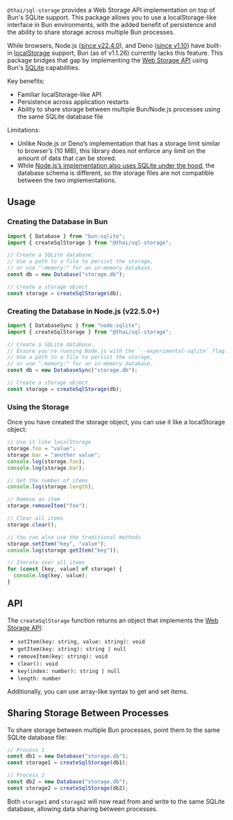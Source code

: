 `@thai/sql-storage` provides a Web Storage API implementation on top of Bun's SQLite support. This package allows you to use a localStorage-like interface in Bun environments, with the added benefit of persistence and the ability to share storage across multiple Bun processes.

While browsers, Node.js ([since v22.4.0](https://nodejs.org/en/blog/release/v22.4)), and Deno ([since v1.10](https://docs.deno.com/runtime/manual/runtime/web_storage_api/)) have built-in [localStorage](https://developer.mozilla.org/en-US/docs/Web/API/Window/localStorage) support, Bun (as of v1.1.26) currently lacks this feature. This package bridges that gap by implementing the [Web Storage API](https://developer.mozilla.org/en-US/docs/Web/API/Web_Storage_API) using Bun's [SQLite](https://bun.sh/docs/api/sqlite) capabilities.

Key benefits:

- Familiar localStorage-like API
- Persistence across application restarts
- Ability to share storage between multiple Bun/Node.js processes using the same SQLite database file

Limitations:

- Unlike Node.js or Deno’s implementation that has a storage limit similar to browser’s (10 MB), this library does not enforce any limit on the amount of data that can be stored.
- While [Node.js’s implementation also uses SQLite under the hood](https://github.com/nodejs/node/blob/main/src/node_webstorage.cc), the database schema is different, so the storage files are not compatible between the two implementations.

## Usage

### Creating the Database in Bun

```typescript
import { Database } from "bun:sqlite";
import { createSqlStorage } from "@thai/sql-storage";

// Create a SQLite database.
// Use a path to a file to persist the storage,
// or use ":memory:" for an in-memory database.
const db = new Database("storage.db");

// Create a storage object
const storage = createSqlStorage(db);
```

### Creating the Database in Node.js (v22.5.0+)

```typescript
import { DatabaseSync } from "node:sqlite";
import { createSqlStorage } from "@thai/sql-storage";

// Create a SQLite database.
// Ensure you're running Node.js with the `--experimental-sqlite` flag.
// Use a path to a file to persist the storage,
// or use ":memory:" for an in-memory database.
const db = new DatabaseSync("storage.db");

// Create a storage object
const storage = createSqlStorage(db);
```

### Using the Storage

Once you have created the storage object, you can use it like a localStorage object:

```typescript
// Use it like localStorage
storage.foo = "value";
storage.bar = "another value";
console.log(storage.foo);
console.log(storage.bar);

// Get the number of items
console.log(storage.length);

// Remove an item
storage.removeItem("foo");

// Clear all items
storage.clear();

// You can also use the traditional methods
storage.setItem("key", "value");
console.log(storage.getItem("key"));

// Iterate over all items
for (const [key, value] of storage) {
  console.log(key, value);
}
```

## API

The `createSqlStorage` function returns an object that implements the [Web Storage API](https://developer.mozilla.org/en-US/docs/Web/API/Web_Storage_API):

- `setItem(key: string, value: string): void`
- `getItem(key: string): string | null`
- `removeItem(key: string): void`
- `clear(): void`
- `key(index: number): string | null`
- `length: number`

Additionally, you can use array-like syntax to get and set items.

## Sharing Storage Between Processes

To share storage between multiple Bun processes, point them to the same SQLite database file:

```typescript
// Process 1
const db1 = new Database("storage.db");
const storage1 = createSqlStorage(db1);

// Process 2
const db2 = new Database("storage.db");
const storage2 = createSqlStorage(db2);
```

Both `storage1` and `storage2` will now read from and write to the same SQLite database, allowing data sharing between processes.

